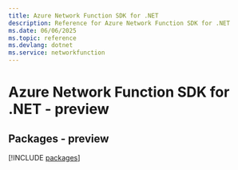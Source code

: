 ```yaml
---
title: Azure Network Function SDK for .NET
description: Reference for Azure Network Function SDK for .NET
ms.date: 06/06/2025
ms.topic: reference
ms.devlang: dotnet
ms.service: networkfunction
---
```

# Azure Network Function SDK for .NET - preview
## Packages - preview
[!INCLUDE [packages](network-function-index.md)]